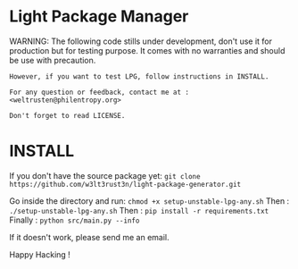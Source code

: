 # Light Package Manager

WARNING:
    The following code stills under development, don't use it for production but for testing purpose.
    It comes with no warranties and should be use with precaution.

    However, if you want to test LPG, follow instructions in INSTALL.

    For any question or feedback, contact me at :
    <weltrusten@philentropy.org>

    Don't forget to read LICENSE.

# INSTALL

If you don't have the source package yet:
```git clone https://github.com/w3lt3rust3n/light-package-generator.git```

Go inside the directory and run:
```chmod +x setup-unstable-lpg-any.sh```
Then :
```./setup-unstable-lpg-any.sh```
Then :
```pip install -r requirements.txt```
Finally :
```python src/main.py --info```

If it doesn't work, please send me an email.

Happy Hacking !